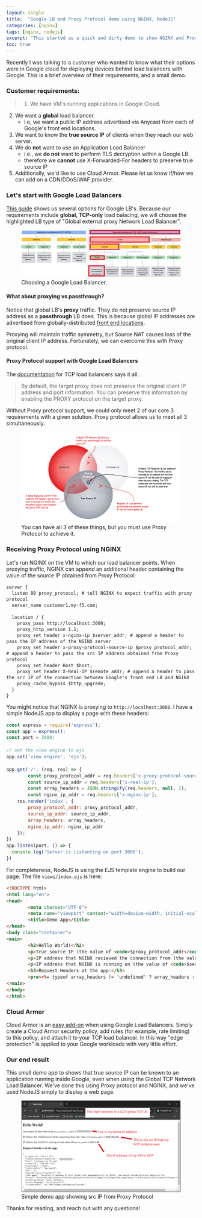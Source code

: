 ```yaml
---
layout: single
title:  "Google LB and Proxy Protocol demo using NGINX, NodeJS"
categories: [nginx]
tags: [nginx, nodejs]
excerpt: "This started as a quick and dirty demo to show NGINX and Proxy Protocol, and turned into a Node JS web app that I'll re-use one day." #this is a custom variable meant for a short description to be displayed on home page
toc: true
---
```

Recently I was talking to a customer who wanted to know what their options were in Google cloud for deploying devices behind load balancers with Google. This is a brief overview of their requirements, and a small demo.

### Customer requirements:

>1. We have VM's running applications in Google Cloud.
2. We want a **global** load balancer. 
    - i.e, we want a public IP address advertised via Anycast from each of Google's front end locations.
3. We want to know the **true source IP** of clients when they reach our web server.
4. We do **not** want to use an Application Load Balancer
    - i.e., we **do not** want to perform TLS decryption within a Google LB. 
    - therefore we **cannot** use X-Forwarded-For headers to preserve true source IP
5. Additionally, we'd like to use Cloud Armor. Please let us know if/how we can add on a CDN/DDoS/WAF provider.

### Let's start with Google Load Balancers

[This guide](https://cloud.google.com/load-balancing/docs/choosing-load-balancer) shows us several options for Google LB's. Because our requirements include **global, TCP-only** load balacing, we will choose the highlighted LB type of "Global external proxy Network Load Balancer".

<figure>
    <a href="/assets/gcp-tcp-global-lb/lb-product-tree-annotated.png"><img src="/assets/gcp-tcp-global-lb/lb-product-tree-annotated.png"></a>
    <figcaption>Choosing a Google Load Balancer.</figcaption>
</figure>

#### What about proxying vs passthrough?

Notice that global LB's **proxy** traffic. They do not preserve source IP address as a **passthrough** LB does. This is because global IP addresses are advertised  from globally-distributed [front end locations](https://cloud.google.com/docs/security/infrastructure/design#google-frontend-service). 

Proxying will maintain traffic symmetry, but Source NAT causes loss of the original client IP address. Fortunately, we can overcome this with Proxy protocol.

#### Proxy Protocol support with Google Load Balancers

The [documentation](https://cloud.google.com/load-balancing/docs/tcp#target-proxies) for TCP load balancers says it all:

>By default, the target proxy does not preserve the original client IP address and port information. You can preserve this information by enabling the PROXY protocol on the target proxy.

Without Proxy protocol support, we could only meet 2 of our core 3 requirements with a given solution. Proxy protocol allows us to meet all 3 simultaneously.
<figure>
    <a href="/assets/gcp-tcp-global-lb/gcp-lb-venn-diagram.png"><img src="/assets/gcp-tcp-global-lb/gcp-lb-venn-diagram.png"></a>
    <figcaption>You can have all 3 of these things, but you must use Proxy Protocol to achieve it.</figcaption>
</figure>

### Receiving Proxy Protocol using NGINX
Let's run NGINX on the VM to which our load balancer points. When proxying traffic, NGINX can append an additional header containing the value of the source IP obtained from Proxy Protocol:

```
server {
  listen 80 proxy_protocol; # tell NGINX to expect traffic with proxy protocol
  server_name customer1.my-f5.com;

  location / {
    proxy_pass http://localhost:3000;
    proxy_http_version 1.1;
    proxy_set_header x-nginx-ip $server_addr; # append a header to pass the IP address of the NGINX server
    proxy_set_header x-proxy-protocol-source-ip $proxy_protocol_addr; # append a header to pass the src IP address obtained from Proxy protocol
    proxy_set_header Host $host;
    proxy_set_header X-Real-IP $remote_addr; # append a header to pass the src IP of the connection between Google's front end LB and NGINX
    proxy_cache_bypass $http_upgrade;
  }
}
```

You might notice that NGINX is proxying to <code>http://localhost:3000</code>. I have a simple NodeJS app to display a page with these headers:

```js
const express = require('express');
const app = express();
const port = 3000;

// set the view engine to ejs
app.set('view engine', 'ejs');

app.get('/', (req, res) => {
        const proxy_protocol_addr = req.headers['x-proxy-protocol-source-ip'];
        const source_ip_addr = req.headers['x-real-ip'];
        const array_headers = JSON.stringify(req.headers, null, 2);
        const nginx_ip_addr = req.headers['x-nginx-ip'];
    res.render('index', {
        proxy_protocol_addr: proxy_protocol_addr,
        source_ip_addr: source_ip_addr,
        array_headers: array_headers,
        nginx_ip_addr: nginx_ip_addr
    });
})
app.listen(port, () => {
  console.log('Server is listenting on port 3000');
})

```

For completeness, NodeJS is using the EJS template engine to build our page. The file `views/index.ejs` is here:

````html
<!DOCTYPE html>
<html lang="en">
<head>
        <meta charset="UTF-8">
        <meta name="viewport" content="width=device-width, initial-scale-1">
        <title>Demo App</title>
</head>
<body class="container">
<main>
        <h2>Hello World!</h2>
        <p>True source IP (the value of <code>$proxy_protocol_addr</code>) is <b><%= typeof proxy_protocol_addr != 'undefined' ? proxy_protocol_addr : '' %></b></p>
        <p>IP address that NGINX recieved the connection from (the value of <code>$remote_addr</code>) is <b><%= typeof source_ip_addr != 'undefined' ? source_ip_addr : '' %> </b></p>
        <p>IP address that NGINX is running on (the value of <code>$server_addr</code>) is <b><%= typeof nginx_ip_addr != 'undefined' ? nginx_ip_addr : '' %></b><p>
        <h3>Request Headers at the app:</h3>
        <pre><%= typeof array_headers != 'undefined' ? array_headers : '' %></pre>
</main>
</body>
</html>
````

### Cloud Armor

Cloud Armor is an [easy add-on](https://cloud.google.com/blog/products/identity-security/cloud-armor-adds-more-edge-security-policies-proxy-load-balancers) when using Google Load Balancers. Simply create a Cloud Armor security policy, add rules (for example, rate limiting) to this policy, and attach it to your TCP load balancer. In this way "edge protection" is applied to your Google workloads with very little effort.

### Our end result
This small demo app to shows that true source IP can be known to an application running inside Google, even when using the Global TCP Network Load Balancer. We've done this using Proxy protocol and NGINX, and we've used NodeJS simply to display a web page.

<figure>
    <a href="/assets/gcp-tcp-global-lb/demo-app-src-ip-nodejs.png"><img src="/assets/gcp-tcp-global-lb/demo-app-src-ip-nodejs.png"></a>
    <figcaption>Simple demo app showing src IP from Proxy Protocol</figcaption>
</figure>

Thanks for reading, and reach out with any questions!

